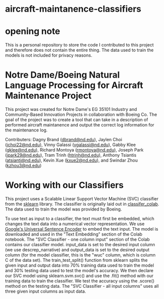 # aircraft-maintanence-classifiers

# opening note
This is a personal repository to store the code I contributed to this project and therefore does not contain the entire thing. The data used to train the models is not included for privacy reasons.

# Notre Dame/Boeing Natural Language Processing for Aircraft Maintenance Project
This project was created for Notre Dame's EG 35101 Industry and Community-Based Innovation Projects in collaboration with Boeing Co. The goal of the project was to create a tool that can take in a description of performed aircraft maintanence and output the correct log information for the maintenance log.

Contributers: Dagny Brand (dbrand@nd.edu), Jaylen Choi (jchoi22@nd.edu), Vinny Galassi (vgalassi@nd.edu), Gabby Klee (gklee@nd.edu), Richard Montoya (rmontoya@nd.edu), Joseph Park (jpark29@nd.edu), Tram Trinh (htrinh@nd.edu), Anthony Tsiantis (atsianti@nd.edu), Kevin Xue (kxue2@nd.edu), and Swindar Zhou (kzhou3@nd.edu)

# Working with our Classifiers

This project uses a Scalable Linear Support Vector Machine (SVC) classifier from the [sklearn](https://scikit-learn.org/stable/modules/generated/sklearn.svm.SVC.html) library. The classifier is originally laid out in [classifer_colab](classifier_colab.ipynb). The data used to train the model was provided by Boeing. 

To use text as input to a classifier, the text must first be embedded, which changes the text data into a numerical vector representation. We use [Google's Universal Sentence Encoder](https://www.kaggle.com/models/google/universal-sentence-encoder/frameworks/tensorFlow2/variations/universal-sentence-encoder/versions/2?tfhub-redirect=true) to embed the text input. The model is downloaded and used in the "Text Embedding" section of the Colab notebook. The "SVC Classifier - one column input" section of the Colab contains our classifier model. input_data is set to the desired input column (we use descrep_narrative) and output_data is set to the desired output column (for the model classifier, this is the "wuc" column, which is column C of the data set). The train_test_split() function from sklearn splits the given input and output data into 70% training data used to train the model and 30% testing data used to test the model's accuracy. We then declare our SVC model using sklearn.svm.svc() and use the .fit() method with our training data to train the classifier. We test the accuracy using the .score() method on the testing data. The "SVC Classifier - all input columns" uses all three given input columns as input data.
